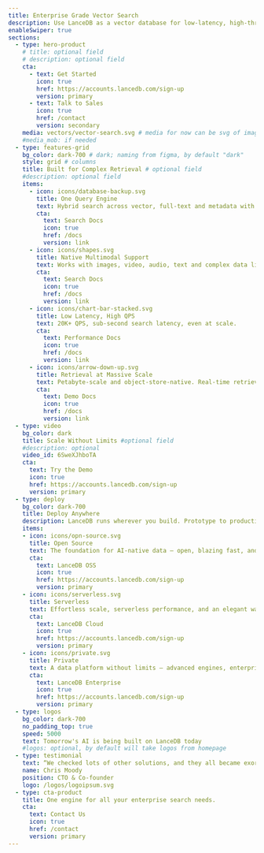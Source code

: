 ```yaml
---
title: Enterprise Grade Vector Search
description: Use LanceDB as a vector database for low-latency, high-throughput multimodal search across structured and unstructured data
enableSwiper: true
sections:
  - type: hero-product
    # title: optional field
    # description: optional field
    cta:
      - text: Get Started
        icon: true
        href: https://accounts.lancedb.com/sign-up
        version: primary
      - text: Talk to Sales
        icon: true
        href: /contact
        version: secondary
    media: vectors/vector-search.svg # media for now can be svg of image
    #media_mob: if needed
  - type: features-grid
    bg_color: dark-700 # dark; naming from figma, by default "dark"
    style: grid # columns 
    title: Built for Complex Retrieval # optional field
    #description: optional field
    items:
      - icon: icons/database-backup.svg
        title: One Query Engine
        text: Hybrid search across vector, full-text and metadata with extensive reranking support.
        cta: 
          text: Search Docs
          icon: true
          href: /docs
          version: link
      - icon: icons/shapes.svg
        title: Native Multimodal Support
        text: Works with images, video, audio, text and complex data like point clouds.
        cta: 
          text: Search Docs
          icon: true
          href: /docs
          version: link
      - icon: icons/chart-bar-stacked.svg
        title: Low Latency, High QPS
        text: 20K+ QPS, sub-second search latency, even at scale.
        cta: 
          text: Performance Docs
          icon: true
          href: /docs
          version: link
      - icon: icons/arrow-down-up.svg
        title: Retrieval at Massive Scale
        text: Petabyte-scale and object-store-native. Real-time retrieval for efficient chatbots and agentic systems.
        cta: 
          text: Demo Docs
          icon: true
          href: /docs
          version: link
  - type: video
    bg_color: dark
    title: Scale Without Limits #optional field
    #description: optional
    video_id: 6SweXJhboTA
    cta:
      text: Try the Demo
      icon: true
      href: https://accounts.lancedb.com/sign-up
      version: primary
  - type: deploy
    bg_color: dark-700
    title: Deploy Anywhere
    description: LanceDB runs wherever you build. Prototype to production in a few steps.
    items: 
    - icon: icons/opn-source.svg
      title: Open Source
      text: The foundation for AI-native data — open, blazing fast, and ready to build anywhere.
      cta:
        text: LanceDB OSS
        icon: true
        href: https://accounts.lancedb.com/sign-up
        version: primary
    - icon: icons/serverless.svg
      title: Serverless
      text: Effortless scale, serverless performance, and an elegant way to manage AI data.
      cta:
        text: LanceDB Cloud
        icon: true
        href: https://accounts.lancedb.com/sign-up
        version: primary
    - icon: icons/private.svg
      title: Private
      text: A data platform without limits — advanced engines, enterprise security, and world-class support.
      cta:
        text: LanceDB Enterprise
        icon: true
        href: https://accounts.lancedb.com/sign-up
        version: primary
  - type: logos
    bg_color: dark-700
    no_padding_top: true
    speed: 5000
    text: Tomorrow's AI is being built on LanceDB today
    #logos: optional, by default will take logos from homepage
  - type: testimonial
    text: “We checked lots of other solutions, and they all became exorbitantly expensive for datasets >100M embeddings. LanceDB was the only option that could store 1B embeddings with 100x lower cost and zero ops. That’s why we love LanceDB!”
    name: Chris Moody
    position: CTO & Co-founder
    logo: /logos/logoipsum.svg
  - type: cta-product
    title: One engine for all your enterprise search needs.
    cta:
      text: Contact Us
      icon: true
      href: /contact
      version: primary
---
```


